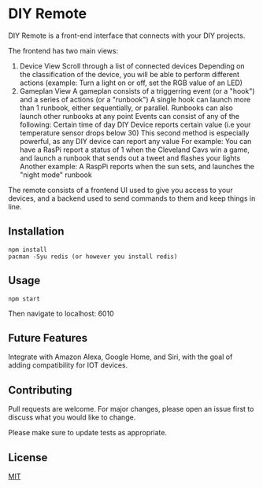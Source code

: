# DIY Remote

DIY Remote is a front-end interface that connects with your DIY projects.

The frontend has two main views:
1. Device View
	Scroll through a list of connected devices
	Depending on the classification of the device, you will be able to perform different actions (example: Turn a light on or off, set the RGB value of an LED)
2. Gameplan View
	A gameplan consists of a triggerring event (or a "hook") and a series of actions (or a "runbook")
	A single hook can launch more than 1 runbook, either sequentially, or parallel. Runbooks can also launch other runbooks at any point
	Events can consist of any of the following:
		Certain time of day
		DIY Device reports certain value (i.e your temperature sensor drops below 30)
		This second method is especially powerful, as any DIY device can report any value
			For example: You can have a RasPi report a status of 1 when the Cleveland Cavs win a game, and launch a runbook that sends out a tweet and flashes your lights
			Another example: A RaspPi reports when the sun sets, and launches the "night mode" runbook
		
	

The remote consists of a frontend UI used to give you access to your devices, and a backend used to send commands to them and keep things in line.

## Installation

```
npm install
pacman -Syu redis (or however you install redis)
```

## Usage

```
npm start
```
Then navigate to localhost: 6010

## Future Features
Integrate with Amazon Alexa, Google Home, and Siri, with the goal of adding compatibility for IOT devices.

## Contributing
Pull requests are welcome. For major changes, please open an issue first to discuss what you would like to change.

Please make sure to update tests as appropriate.

## License
[MIT](https://choosealicense.com/licenses/mit/)
